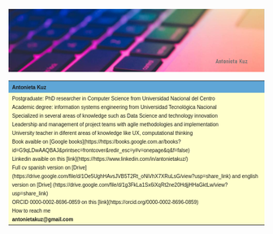 
![](assets/portada.png)


<table width="200" cellspacing="1" cellpadding="3" border="0" bgcolor="#165480">
<tr>
   <td bgcolor="#5FA6D7">
<font size=1 face="verdana, arial, helvetica">
<b> Antonieta Kuz</b>
</font>
   </td>
</tr>
<tr>
    <td bgcolor="#ffffcc">
   <font face="verdana, arial, helvetica" size=1>
      Postgraduate: PhD researcher in Computer Science from Universidad Nacional del Centro
      <br> Academic degree: information systems engineering from Universidad Tecnológica Nacional</br>
      Specialized in several areas of knowledge such as Data Science and technology innovation
      <br>Leadership and management of project teams with agile methodologies and implementation</br>
      University teacher in diferent areas of knowledge like UX, computational thinking
      <br>Book avaible on [Google books](https://https://books.google.com.ar/books?id=G9qLDwAAQBAJ&printsec=frontcover&redir_esc=y#v=onepage&q&f=false)</br>
      Linkedin avaible on this [link](https://https://www.linkedin.com/in/antonietakuz/)
      <br>Full cv spanish version on [Drive](https://drive.google.com/file/d/1Oe5UghHAvsJVB5T2Rt_oNiVhX7XRuLsG/view?usp=share_link) and english version on [Drive] (https://drive.google.com/file/d/1g3FkLa1Sx6iXqRt2ne20HdjjHHaGktLw/view?usp=share_link)</br>
      ORCID 0000-0002-8696-0859 on this [link](https://orcid.org/0000-0002-8696-0859)
      <br>How to reach me </br> <strong> antonietakuz@gmail.com</strong>
   </font>
   </td>

</tr>
</table>



